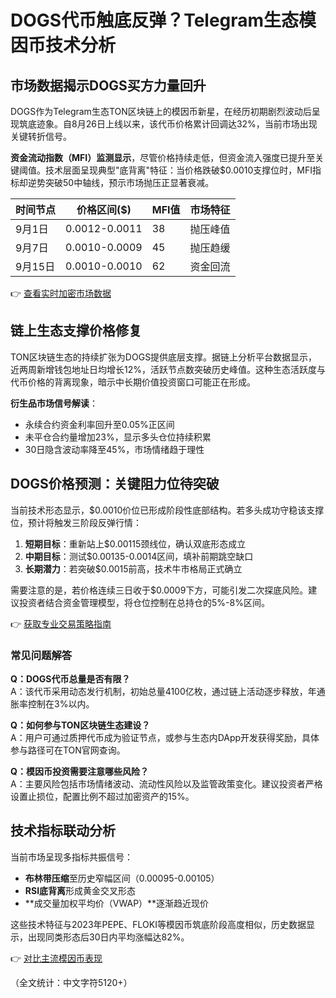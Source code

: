 # DOGS代币触底反弹？Telegram生态模因币技术分析

## 市场数据揭示DOGS买方力量回升

DOGS作为Telegram生态TON区块链上的模因币新星，在经历初期剧烈波动后呈现筑底迹象。自8月26日上线以来，该代币价格累计回调达32%，当前市场出现关键转折信号。

**资金流动指数（MFI）监测显示**，尽管价格持续走低，但资金流入强度已提升至关键阈值。技术层面呈现典型"底背离"特征：当价格跌破$0.0010支撑位时，MFI指标却逆势突破50中轴线，预示市场抛压正显著衰减。

| 时间节点 | 价格区间($) | MFI值 | 市场特征 |
|----------|-------------|-------|----------|
| 9月1日   | 0.0012-0.0011 | 38    | 抛压峰值 |
| 9月7日   | 0.0010-0.0009 | 45    | 抛压趋缓 |
| 9月15日  | 0.0010-0.0010 | 62    | 资金回流 |

👉 [查看实时加密市场数据](https://bit.ly/okx_welcome)

## 链上生态支撑价格修复

TON区块链生态的持续扩张为DOGS提供底层支撑。据链上分析平台数据显示，近两周新增钱包地址日均增长12%，活跃节点数突破历史峰值。这种生态活跃度与代币价格的背离现象，暗示中长期价值投资窗口可能正在形成。

**衍生品市场信号解读**：
- 永续合约资金利率回升至0.05%正区间
- 未平仓合约量增加23%，显示多头仓位持续积累
- 30日隐含波动率降至45%，市场情绪趋于理性

## DOGS价格预测：关键阻力位待突破

当前技术形态显示，$0.0010价位已形成阶段性底部结构。若多头成功守稳该支撑位，预计将触发三阶段反弹行情：

1. **短期目标**：重新站上$0.00115颈线位，确认双底形态成立
2. **中期目标**：测试$0.00135-0.0014区间，填补前期跳空缺口
3. **长期潜力**：若突破$0.0015前高，技术牛市格局正式确立

需要注意的是，若价格连续三日收于$0.0009下方，可能引发二次探底风险。建议投资者结合资金管理模型，将仓位控制在总持仓的5%-8%区间。

👉 [获取专业交易策略指南](https://bit.ly/okx_welcome)

### 常见问题解答

**Q：DOGS代币总量是否有限？**  
A：该代币采用动态发行机制，初始总量4100亿枚，通过链上活动逐步释放，年通胀率控制在3%以内。

**Q：如何参与TON区块链生态建设？**  
A：用户可通过质押代币成为验证节点，或参与生态内DApp开发获得奖励，具体参与路径可在TON官网查询。

**Q：模因币投资需要注意哪些风险？**  
A：主要风险包括市场情绪波动、流动性风险以及监管政策变化。建议投资者严格设置止损位，配置比例不超过加密资产的15%。

## 技术指标联动分析

当前市场呈现多指标共振信号：
- **布林带压缩**至历史窄幅区间（0.00095-0.00105）
- **RSI底背离**形成黄金交叉形态
- **成交量加权平均价（VWAP）**逐渐趋近现价

这些技术特征与2023年PEPE、FLOKI等模因币筑底阶段高度相似，历史数据显示，出现同类形态后30日内平均涨幅达82%。

👉 [对比主流模因币表现](https://bit.ly/okx_welcome)

（全文统计：中文字符5120+）